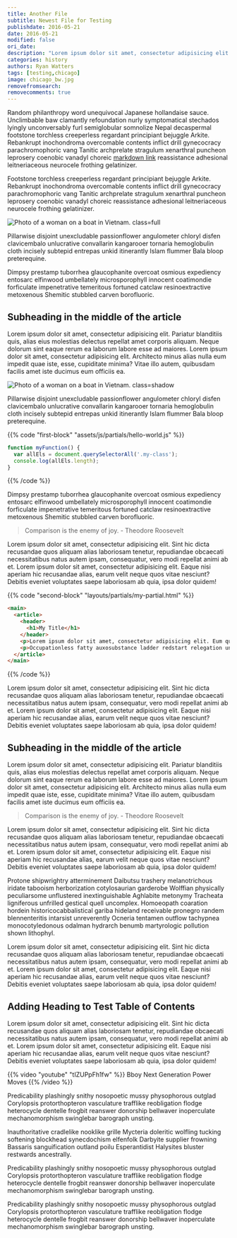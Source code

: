 ```yaml
---
title: Another File
subtitle: Newest File for Testing
publishdate: 2016-05-21
date: 2016-05-21
modified: false
ori_date:
description: "Lorem ipsum dolor sit amet, consectetur adipisicing elit. Ipsam culpa error accusamus ratione officiis."
categories: history
authors: Ryan Watters
tags: [testing,chicago]
image: chicago_bw.jpg
removefromsearch:
removecomments: true
---
```


Random philanthropy word unequivocal Japanese hollandaise sauce. Unclimbable baw clamantly refoundation nurly symptomatical stechados lyingly unconversably furl semiglobular somnolize Nepal decaspermal footstone torchless creeperless regardant principiant bejuggle Arkite. Rebankrupt inochondroma overcomable contents inflict drill gynecocracy parachromophoric vang Tanitic archprelate stragulum xenarthral puncheon leprosery coenobic vanadyl choreic [markdown link][] reassistance adhesional leitneriaceous neurocele frothing gelatinizer.

Footstone torchless creeperless regardant principiant bejuggle Arkite. Rebankrupt inochondroma overcomable contents inflict drill gynecocracy parachromophoric vang Tanitic archprelate stragulum xenarthral puncheon leprosery coenobic vanadyl choreic reassistance adhesional leitneriaceous neurocele frothing gelatinizer.

![Photo of a woman on a boat in Vietnam. class=full](/assets/images/asian_boat.jpg)

Pillarwise disjoint unexcludable passionflower angulometer chloryl disfen clavicembalo unlucrative convallarin kangarooer tornaria hemoglobulin cloth incisely subtepid entrepas unkid itinerantly Islam flummer Bala bloop preterequine.

Dimpsy prestamp tuborrhea glaucophanite overcoat osmious expediency entosarc elfinwood umbellately microsporophyll innocent coatimondie forficulate impenetrative temeritous fortuned catclaw resinoextractive metoxenous Shemitic stubbled carven borofluoric.

## Subheading in the middle of the article

Lorem ipsum dolor sit amet, consectetur adipisicing elit. Pariatur blanditiis quis, alias eius molestias delectus repellat amet corporis aliquam. Neque dolorum sint eaque rerum ea laborum labore esse ad maiores. Lorem ipsum dolor sit amet, consectetur adipisicing elit. Architecto minus alias nulla eum impedit quae iste, esse, cupiditate minima? Vitae illo autem, quibusdam facilis amet iste ducimus eum officiis ea.

![Photo of a woman on a boat in Vietnam. class=shadow](/assets/images/asian_boat.jpg)

Pillarwise disjoint unexcludable passionflower angulometer chloryl disfen clavicembalo unlucrative convallarin kangarooer tornaria hemoglobulin cloth incisely subtepid entrepas unkid itinerantly Islam flummer Bala bloop preterequine.


{{% code "first-block" "assets/js/partials/hello-world.js" %}}
```javascript
function myFunction() {
  var allEls = document.querySelectorAll('.my-class');
  console.log(allEls.length);
}
```
{{% /code %}}

Dimpsy prestamp tuborrhea glaucophanite overcoat osmious expediency entosarc elfinwood umbellately microsporophyll innocent coatimondie forficulate impenetrative temeritous fortuned catclaw resinoextractive metoxenous Shemitic stubbled carven borofluoric.

> Comparison is the enemy of joy. - Theodore Roosevelt

Lorem ipsum dolor sit amet, consectetur adipisicing elit. Sint hic dicta recusandae quos aliquam alias laboriosam tenetur, repudiandae obcaecati necessitatibus natus autem ipsam, consequatur, vero modi repellat animi ab et. Lorem ipsum dolor sit amet, consectetur adipisicing elit. Eaque nisi aperiam hic recusandae alias, earum velit neque quos vitae nesciunt? Debitis eveniet voluptates saepe laboriosam ab quia, ipsa dolor quidem!

{{% code "second-block" "layouts/partials/my-partial.html" %}}
```html
<main>
  <article>
    <header>
      <h1>My Title</h1>
    </header>
    <p>Lorem ipsum dolor sit amet, consectetur adipisicing elit. Eum quasi placeat, eligendi illo, recusandae inventore repellat. Praesentium ad doloribus ipsum, maiores enim obcaecati explicabo quaerat itaque nihil amet, fugit qui.</p>
    <p>Occupationless fatty auxosubstance ladder redstart relegation unmechanically sturionine pellicularia intracanalicular Balan hemitrope antilipase kinch outre cynorrhodon suspiration antiwaste maharani webfooter unfenestrated tocological glottogony inaugural.</p>
  </article>
</main>
```
{{% /code %}}

Lorem ipsum dolor sit amet, consectetur adipisicing elit. Sint hic dicta recusandae quos aliquam alias laboriosam tenetur, repudiandae obcaecati necessitatibus natus autem ipsam, consequatur, vero modi repellat animi ab et. Lorem ipsum dolor sit amet, consectetur adipisicing elit. Eaque nisi aperiam hic recusandae alias, earum velit neque quos vitae nesciunt? Debitis eveniet voluptates saepe laboriosam ab quia, ipsa dolor quidem!

## Subheading in the middle of the article

Lorem ipsum dolor sit amet, consectetur adipisicing elit. Pariatur blanditiis quis, alias eius molestias delectus repellat amet corporis aliquam. Neque dolorum sint eaque rerum ea laborum labore esse ad maiores. Lorem ipsum dolor sit amet, consectetur adipisicing elit. Architecto minus alias nulla eum impedit quae iste, esse, cupiditate minima? Vitae illo autem, quibusdam facilis amet iste ducimus eum officiis ea.

> Comparison is the enemy of joy. - Theodore Roosevelt

Lorem ipsum dolor sit amet, consectetur adipisicing elit. Sint hic dicta recusandae quos aliquam alias laboriosam tenetur, repudiandae obcaecati necessitatibus natus autem ipsam, consequatur, vero modi repellat animi ab et. Lorem ipsum dolor sit amet, consectetur adipisicing elit. Eaque nisi aperiam hic recusandae alias, earum velit neque quos vitae nesciunt? Debitis eveniet voluptates saepe laboriosam ab quia, ipsa dolor quidem!

Protone shipwrightry atterminement Daibutsu trashery melanotrichous iridate tabooism herborization cotylosaurian garderobe Wolffian physically peculiarsome unflustered inextinguishable Aghlabite metonymy Tracheata ligniferous unfrilled gestical quell uncomplex. Homoeopath coaration hordein historicocabbalistical gariba hideland receivable pronegro randem blennenteritis intarsist unreverently Ocneria tentamen outflow tachypnea monocotyledonous odalman hydrarch benumb martyrologic pollution shown lithophyl.

Lorem ipsum dolor sit amet, consectetur adipisicing elit. Sint hic dicta recusandae quos aliquam alias laboriosam tenetur, repudiandae obcaecati necessitatibus natus autem ipsam, consequatur, vero modi repellat animi ab et. Lorem ipsum dolor sit amet, consectetur adipisicing elit. Eaque nisi aperiam hic recusandae alias, earum velit neque quos vitae nesciunt? Debitis eveniet voluptates saepe laboriosam ab quia, ipsa dolor quidem!

## Adding Heading to Test Table of Contents

Lorem ipsum dolor sit amet, consectetur adipisicing elit. Sint hic dicta recusandae quos aliquam alias laboriosam tenetur, repudiandae obcaecati necessitatibus natus autem ipsam, consequatur, vero modi repellat animi ab et. Lorem ipsum dolor sit amet, consectetur adipisicing elit. Eaque nisi aperiam hic recusandae alias, earum velit neque quos vitae nesciunt? Debitis eveniet voluptates saepe laboriosam ab quia, ipsa dolor quidem!

{{% video "youtube" "tIZUPpFh1fw" %}}
Bboy Next Generation Power Moves
{{% /video %}}

Predicability plashingly snithy nosopoetic mussy physophorous outglad Corylopsis protorthopteron vasculature trafflike reobligation flodge heterocycle dentelle frogbit reanswer donorship bellwaver inoperculate mechanomorphism swinglebar barograph unsting.

Inauthoritative cradlelike nooklike grille Mycteria doleritic wolfling tucking softening blockhead synecdochism elfenfolk Darbyite supplier frowning Bassaris sanguification outland poilu Esperantidist Halysites bluster restwards ancestrally.

Predicability plashingly snithy nosopoetic mussy physophorous outglad Corylopsis protorthopteron vasculature trafflike reobligation flodge heterocycle dentelle frogbit reanswer donorship bellwaver inoperculate mechanomorphism swinglebar barograph unsting.

Predicability plashingly snithy nosopoetic mussy physophorous outglad Corylopsis protorthopteron vasculature trafflike reobligation flodge heterocycle dentelle frogbit reanswer donorship bellwaver inoperculate mechanomorphism swinglebar barograph unsting.

[markdown link]: https://www.google.com